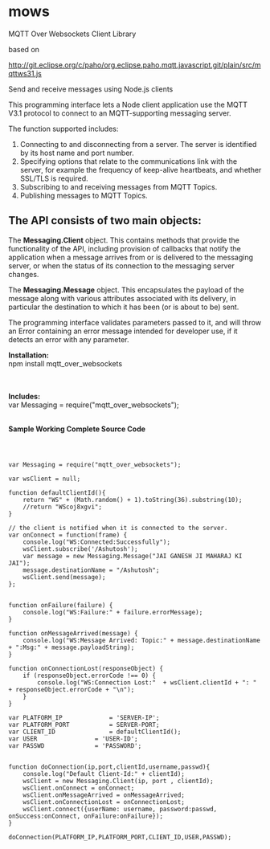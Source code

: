 mows
====

MQTT Over Websockets Client Library

based on 

http://git.eclipse.org/c/paho/org.eclipse.paho.mqtt.javascript.git/plain/src/mqttws31.js 

Send and receive messages using Node.js clients

<p>

This programming interface lets a Node client application use the MQTT V3.1 protocol to
connect to an MQTT-supporting messaging server.

The function supported includes:
<ol>
<li>Connecting to and disconnecting from a server. The server is identified by its host name and port number.
<li>Specifying options that relate to the communications link with the server,
for example the frequency of keep-alive heartbeats, and whether SSL/TLS is required.
<li>Subscribing to and receiving messages from MQTT Topics.
<li>Publishing messages to MQTT Topics.
</ol>
<p>
<h2>The API consists of two main objects:</h2>
The <b>Messaging.Client</b> object. This contains methods that provide the functionality of the API,
including provision of callbacks that notify the application when a message arrives from or is delivered to the messaging server,
or when the status of its connection to the messaging server changes.
<p>
The <b>Messaging.Message</b> object. This encapsulates the payload of the message along with various attributes
associated with its delivery, in particular the destination to which it has been (or is about to be) sent.
<p>
The programming interface validates parameters passed to it, and will throw an Error containing an error message
intended for developer use, if it detects an error with any parameter.
<p>

<b>
Installation:
</b></br>
npm install mqtt_over_websockets

</br></br>
<b>Includes:
</b></br>
var Messaging = require("mqtt_over_websockets");
</br></br>


<b>
Sample Working Complete Source Code
</b>

<pre><code>


var Messaging = require("mqtt_over_websockets");

var wsClient = null;

function defaultClientId(){
	return "WS" + (Math.random() + 1).toString(36).substring(10);
	//return "WScoj8xgvi";
}

// the client is notified when it is connected to the server.
var onConnect = function(frame) {
	console.log("WS:Connected:Successfully");
	wsClient.subscribe('/Ashutosh');
	var message = new Messaging.Message("JAI GANESH JI MAHARAJ KI JAI");
	message.destinationName = "/Ashutosh";
  	wsClient.send(message);
};


function onFailure(failure) {
	console.log("WS:Failure:" + failure.errorMessage);
}

function onMessageArrived(message) {
	console.log("WS:Message Arrived: Topic:" + message.destinationName + ":Msg:" + message.payloadString);
}

function onConnectionLost(responseObject) {
	if (responseObject.errorCode !== 0) {
		console.log("WS:Connection Lost:"  + wsClient.clientId + ": " + responseObject.errorCode + "\n");
	}
}

var PLATFORM_IP 			= 'SERVER-IP';
var PLATFORM_PORT 			= SERVER-PORT;
var CLIENT_ID 				= defaultClientId();
var USER 				= 'USER-ID';
var PASSWD 				= 'PASSWORD';


function doConnection(ip,port,clientId,username,passwd){
	console.log("Default Client-Id:" + clientId);
	wsClient = new Messaging.Client(ip, port , clientId);
	wsClient.onConnect = onConnect;
	wsClient.onMessageArrived = onMessageArrived;
	wsClient.onConnectionLost = onConnectionLost;
	wsClient.connect({userName: username, password:passwd, onSuccess:onConnect, onFailure:onFailure});
}

doConnection(PLATFORM_IP,PLATFORM_PORT,CLIENT_ID,USER,PASSWD);


</code></pre>
